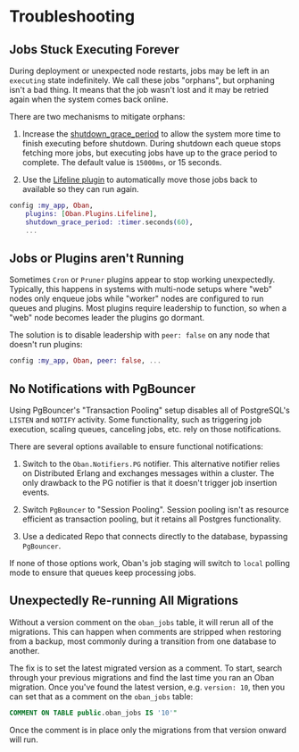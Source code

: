 # Troubleshooting

## Jobs Stuck Executing Forever

During deployment or unexpected node restarts, jobs may be left in an `executing` state
indefinitely. We call these jobs "orphans", but orphaning isn't a bad thing. It means that the job
wasn't lost and it may be retried again when the system comes back online.

There are two mechanisms to mitigate orphans:

1. Increase the [shutdown_grace_period](Oban.html#start_link/1-twiddly-options) to allow the
   system more time to finish executing before shutdown. During shutdown each queue stops
   fetching more jobs, but executing jobs have up to the grace period to complete. The default
   value is `15000ms`, or 15 seconds.

2. Use the [Lifeline plugin](Oban.Plugins.Lifeline.html) to automatically move those jobs back to
   available so they can run again.

```elixir
config :my_app, Oban,
    plugins: [Oban.Plugins.Lifeline],
    shutdown_grace_period: :timer.seconds(60),
    ...
```

## Jobs or Plugins aren't Running

Sometimes `Cron` or `Pruner` plugins appear to stop working unexpectedly. Typically, this happens in
systems with multi-node setups where "web" nodes only enqueue jobs while "worker" nodes are
configured to run queues and plugins. Most plugins require leadership to function, so when a "web"
node becomes leader the plugins go dormant.

The solution is to disable leadership with `peer: false` on any node that doesn't run plugins:

```elixir
config :my_app, Oban, peer: false, ...
```

## No Notifications with PgBouncer

Using PgBouncer's "Transaction Pooling" setup disables all of PostgreSQL's `LISTEN` and `NOTIFY`
activity. Some functionality, such as triggering job execution, scaling queues, canceling jobs,
etc. rely on those notifications.

There are several options available to ensure functional notifications:

1. Switch to the `Oban.Notifiers.PG` notifier. This alternative notifier relies on Distributed
   Erlang and exchanges messages within a cluster. The only drawback to the PG notifier is that it
   doesn't trigger job insertion events.

2. Switch `PgBouncer` to "Session Pooling". Session pooling isn't as resource efficient as
   transaction pooling, but it retains all Postgres functionality.

3. Use a dedicated Repo that connects directly to the database, bypassing `PgBouncer`.

If none of those options work, Oban's job staging will switch to `local` polling mode to ensure
that queues keep processing jobs.

## Unexpectedly Re-running All Migrations

Without a version comment on the `oban_jobs` table, it will rerun all of the migrations. This can
happen when comments are stripped when restoring from a backup, most commonly during a transition
from one database to another.

The fix is to set the latest migrated version as a comment. To start, search through your previous
migrations and find the last time you ran an Oban migration. Once you've found the latest version,
e.g. `version: 10`, then you can set that as a comment on the `oban_jobs` table:

```sql
COMMENT ON TABLE public.oban_jobs IS '10'"
```

Once the comment is in place only the migrations from that version onward will
run.

